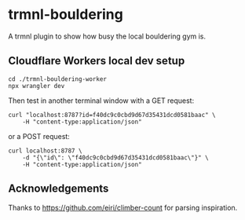 # trmnl-bouldering

A trmnl plugin to show how busy the local bouldering gym is. 

## Cloudflare Workers local dev setup

```
cd ./trmnl-bouldering-worker
npx wrangler dev
```

Then test in another terminal window with a GET request:
```
curl "localhost:8787?id=f40dc9c0cbd9d67d35431dcd0581baac" \
    -H "content-type:application/json"
```

or a POST request:
```
curl localhost:8787 \
    -d "{\"id\": \"f40dc9c0cbd9d67d35431dcd0581baac\"}" \
    -H "content-type:application/json"
```

## Acknowledgements

Thanks to https://github.com/eiri/climber-count for parsing inspiration.

